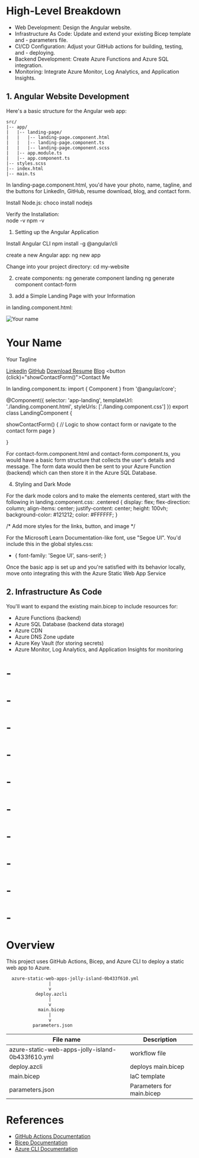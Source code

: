 # High-Level Breakdown

- Web Development: Design the Angular website.
- Infrastructure As Code: Update and extend your existing Bicep template and - parameters file.
- CI/CD Configuration: Adjust your GitHub actions for building, testing, and - deploying.
- Backend Development: Create Azure Functions and Azure SQL integration.
- Monitoring: Integrate Azure Monitor, Log Analytics, and Application Insights.

## 1. Angular Website Development

Here's a basic structure for the Angular web app:

```
src/
|-- app/
|   |-- landing-page/
|   |   |-- landing-page.component.html
|   |   |-- landing-page.component.ts
|   |   |-- landing-page.component.scss
|   |-- app.module.ts
|   |-- app.component.ts
|-- styles.scss
|-- index.html
|-- main.ts
```

In landing-page.component.html, you'd have your photo, name, tagline, and the buttons for LinkedIn, GitHub, resume download, blog, and contact form.

Install Node.js:
choco install nodejs

Verify the Installation:  
node -v
npm -v

1. Setting up the Angular Application

Install Angular CLI
npm install -g @angular/cli

create a new Angular app:
ng new app

Change into your project directory:
cd my-website

2. create components:
ng generate component landing
ng generate component contact-form

3. add a Simple Landing Page with your Information

in landing.component.html:
<div class="centered">
  <img src="path_to_your_photo.jpg" alt="Your name">
  <h1>Your Name</h1>
  <p>Your Tagline</p>
  
  <a href="https://linkedin.com/in/your-profile" target="_blank">LinkedIn</a>
  <a href="https://github.com/your-profile" target="_blank">GitHub</a>
  <a href="path_to_your_resume.pdf" target="_blank">Download Resume</a>
  <a href="https://linkedin.com/in/your-blog" target="_blank">Blog</a>
  <button (click)="showContactForm()">Contact Me</button>
</div>

In landing.component.ts:
import { Component } from '@angular/core';

@Component({
  selector: 'app-landing',
  templateUrl: './landing.component.html',
  styleUrls: ['./landing.component.css']
})
export class LandingComponent {

  showContactForm() {
    // Logic to show contact form or navigate to the contact form page
  }

}

For contact-form.component.html and contact-form.component.ts, you would have a basic form structure that collects the user's details and message. The form data would then be sent to your Azure Function (backend) which can then store it in the Azure SQL Database.

4. Styling and Dark Mode
  
For the dark mode colors and to make the elements centered, start with the following in landing.component.css:
.centered {
  display: flex;
  flex-direction: column;
  align-items: center;
  justify-content: center;
  height: 100vh;
  background-color: #121212;
  color: #FFFFFF;
}

/* Add more styles for the links, button, and image */

For the Microsoft Learn Documentation-like font, use "Segoe UI". You'd include this in the global styles.css:
* {
  font-family: 'Segoe UI', sans-serif;
}

Once the basic app is set up and you're satisfied with its behavior locally, move onto integrating this with the Azure Static Web App Service

## 2. Infrastructure As Code 

You'll want to expand the existing main.bicep to include resources for:

- Azure Functions (backend)
- Azure SQL Database (backend data storage)
- Azure CDN
- Azure DNS Zone update
- Azure Key Vault (for storing secrets)
- Azure Monitor, Log Analytics, and Application Insights for monitoring

# -
# -
# -
# -
# -
# -
# -
# -
# -


# -
# Overview
This project uses GitHub Actions, Bicep, and Azure CLI to deploy a static web app to Azure.

```
  azure-static-web-apps-jolly-island-0b433f610.yml
                |
                v
           deploy.azcli
                |
                v
            main.bicep
                |
                v
          parameters.json
```

| File name                                        | Description               |
| ------------------------------------------------ | ------------------------- |
| azure-static-web-apps-jolly-island-0b433f610.yml | workflow file             |
| deploy.azcli                                     | deploys main.bicep        |
| main.bicep                                       | IaC template              |
| parameters.json                                  | Parameters for main.bicep |

# References

- [GitHub Actions Documentation](https://docs.github.com/en/actions)
- [Bicep Documentation](https://docs.microsoft.com/en-us/azure/azure-resource-manager/bicep/overview)
- [Azure CLI Documentation](https://docs.microsoft.com/en-us/cli/azure/) 